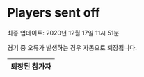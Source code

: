 # Players sent off
최종 업데이트: 2020년 12월 17일 11시 51분


경기 중 오류가 발생하는 경우 자동으로 퇴장됩니다.


| 퇴장된 참가자 |
|:---:|